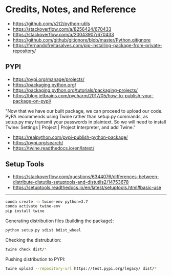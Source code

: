 # Credits, Notes, and Reference

  + https://github.com/s2t2/python-utils
  + https://stackoverflow.com/a/8256424/670433
  + https://stackoverflow.com/a/20043907/670433
  + https://github.com/github/gitignore/blob/master/Python.gitignore
  + https://fernandofreitasalves.com/pip-installing-package-from-private-repository/

## PYPI

  + https://pypi.org/manage/projects/
  + https://packaging.python.org/
  + https://packaging.python.org/tutorials/packaging-projects/
  + https://blog.jetbrains.com/pycharm/2017/05/how-to-publish-your-package-on-pypi/

"Now that we have our built package, we can proceed to upload our code. PyPA recommends using Twine rather than setup.py commands, as setup.py may transmit your passwords in plaintext. So we will need to install Twine: Settings | Project | Project Interpreter, and add Twine."

  + https://realpython.com/pypi-publish-python-package/
  + https://pypi.org/search/
  + https://twine.readthedocs.io/en/latest/

## Setup Tools

  + https://stackoverflow.com/questions/6344076/differences-between-distribute-distutils-setuptools-and-distutils2/14753678
  + https://setuptools.readthedocs.io/en/latest/setuptools.html#basic-use


<hr>

```sh
conda create -n twine-env python=3.7
conda activate twine-env
pip install twine
```

Generating distribution files (building the package):

```sh
python setup.py sdist bdist_wheel
```

Checking the distrubution:

```sh
twine check dist/*
```

Pushing distribution to PYPI:

```sh
twine upload --repository-url https://test.pypi.org/legacy/ dist/*
```
